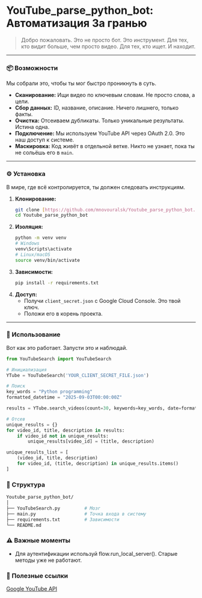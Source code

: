 # YouTube_parse_python_bot: Автоматизация За гранью

> Добро пожаловать. Это не просто бот. Это инструмент. Для тех, кто видит больше, чем просто видео. Для тех, кто ищет. И находит.

---

### 📦 Возможности

Мы собрали это, чтобы ты мог быстро проникнуть в суть.

* **Сканирование:** Ищи видео по ключевым словам. Не просто слова, а цели.
* **Сбор данных:** ID, название, описание. Ничего лишнего, только факты.
* **Очистка:** Отсеиваем дубликаты. Только уникальные результаты. Истина одна.
* **Подключение:** Мы используем YouTube API через OAuth 2.0. Это наш доступ к системе.
* **Маскировка:** Код живёт в отдельной ветке. Никто не узнает, пока ты не сольёшь его в `main`.

---

### ⚙️ Установка

В мире, где всё контролируется, ты должен следовать инструкциям.

1.  **Клонирование:**
    ```bash
    git clone [https://github.com/mnovouralsk/Youtube_parse_python_bot.git](https://github.com/mnovouralsk/Youtube_parse_python_bot.git)
    cd Youtube_parse_python_bot
    ```
2.  **Изоляция:**
    ```bash
    python -m venv venv
    # Windows
    venv\Scripts\activate
    # Linux/macOS
    source venv/bin/activate
    ```
3.  **Зависимости:**
    ```bash
    pip install -r requirements.txt
    ```
4.  **Доступ:**
    * Получи `client_secret.json` с Google Cloud Console. Это твой ключ.
    * Положи его в корень проекта.

---

### 🚀 Использование

Вот как это работает. Запусти это и наблюдай.

```python
from YouTubeSearch import YouTubeSearch

# Инициализация
YTube = YouTubeSearch('YOUR_CLIENT_SECRET_FILE.json')

# Поиск
key_words = "Python programming"
formatted_datetime = "2025-09-03T00:00:00Z"

results = YTube.search_videos(count=30, keywords=key_words, date=formatted_datetime)

# Отсев
unique_results = {}
for video_id, title, description in results:
    if video_id not in unique_results:
        unique_results[video_id] = (title, description)

unique_results_list = [
    (video_id, title, description)  
    for video_id, (title, description) in unique_results.items()
]
```

### 📂 Структура
```bash
Youtube_parse_python_bot/
│
├── YouTubeSearch.py         # Мозг
├── main.py                  # Точка входа в систему
├── requirements.txt         # Зависимости
└── README.md
```

### ⚠️ Важные моменты

- Для аутентификации используй flow.run_local_server(). Старые методы уже не работают.

### 🔗 Полезные ссылки
[Google YouTube API](https://developers.google.com/youtube/v3)
